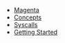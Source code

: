* [Magenta](/README.md)
* [Concepts](/docs/concepts.md)
* [Syscalls](/docs/syscalls.md)
* [Getting Started](/docs/getting_started.md)